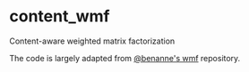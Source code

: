 # content_wmf
Content-aware weighted matrix factorization

The code is largely adapted from [@benanne's wmf](https://github.com/benanne/wmf) repository. 
